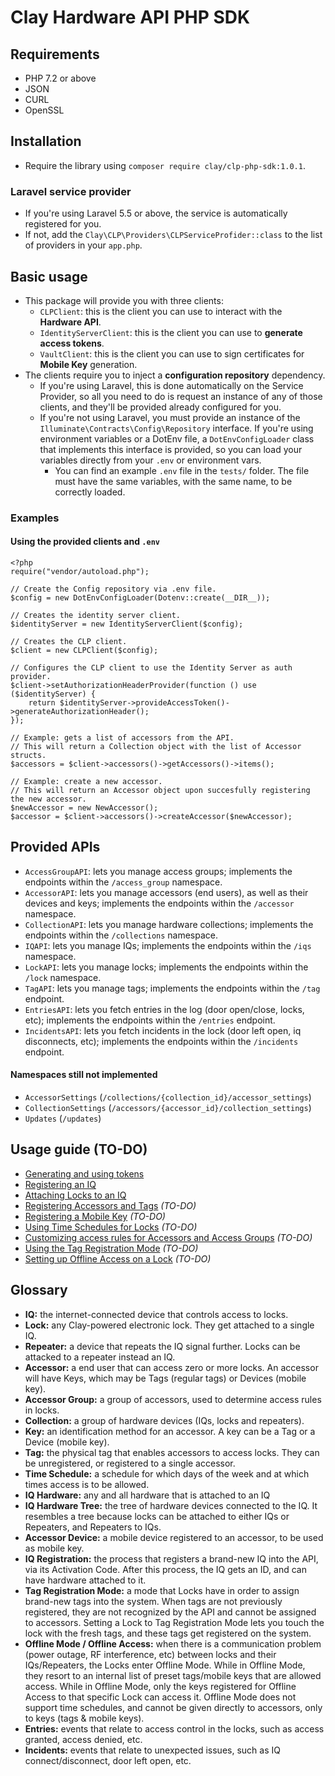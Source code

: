 # Clay Hardware API PHP SDK

## Requirements
- PHP 7.2 or above
- JSON
- CURL
- OpenSSL


## Installation
- Require the library using `composer require clay/clp-php-sdk:1.0.1`.
### Laravel service provider
- If you're using Laravel 5.5 or above, the service is automatically registered for you.
- If not, add the `Clay\CLP\Providers\CLPServiceProfider::class` to the list of providers in your `app.php`.

## Basic usage
- This package will provide you with three clients:
    - `CLPClient`: this is the client you can use to interact with the **Hardware API**.
    - `IdentityServerClient`: this is the client you can use to **generate access tokens**.
    - `VaultClient`: this is the client you can use to sign certificates for **Mobile Key** generation.
- The clients require you to inject a **configuration repository** dependency.
    - If you're using Laravel, this is done automatically on the Service Provider, so all you need to do is request an instance of any of those clients, and they'll be provided already configured for you.
    - If you're not using Laravel, you must provide an instance of the `Illuminate\Contracts\Config\Repository` interface. If you're using environment variables or a DotEnv file, a `DotEnvConfigLoader` class that implements this interface is provided, so you can load your variables directly from your `.env` or environment vars.
        - You can find an example `.env` file in the `tests/` folder. The file must have the same variables, with the same name, to be correctly loaded.
    
### Examples
#### Using the provided clients and `.env` 
```
<?php
require("vendor/autoload.php");

// Create the Config repository via .env file.
$config = new DotEnvConfigLoader(Dotenv::create(__DIR__));

// Creates the identity server client.
$identityServer = new IdentityServerClient($config);

// Creates the CLP client.
$client = new CLPClient($config);

// Configures the CLP client to use the Identity Server as auth provider.
$client->setAuthorizationHeaderProvider(function () use ($identityServer) {
    return $identityServer->provideAccessToken()->generateAuthorizationHeader();
});

// Example: gets a list of accessors from the API.
// This will return a Collection object with the list of Accessor structs.
$accessors = $client->accessors()->getAccessors()->items();

// Example: create a new accessor.
// This will return an Accessor object upon succesfully registering the new accessor.
$newAccessor = new NewAccessor();
$accessor = $client->accessors()->createAccessor($newAccessor);

```

## Provided APIs
- `AccessGroupAPI`: lets you manage access groups; implements the endpoints within the `/access_group` namespace. 
- `AccessorAPI`: lets you manage accessors (end users), as well as their devices and keys; implements the endpoints within the `/accessor` namespace.
- `CollectionAPI`: lets you manage hardware collections; implements the endpoints within the `/collections` namespace.
- `IQAPI`: lets you manage IQs; implements the endpoints within the `/iqs` namespace.
- `LockAPI`: lets you manage locks; implements the endpoints within the `/lock` namespace.
- `TagAPI`: lets you manage tags; implements the endpoints within the `/tag` endpoint.
- `EntriesAPI`: lets you fetch entries in the log (door open/close, locks, etc); implements the endpoints within the `/entries` endpoint.
- `IncidentsAPI`: lets you fetch incidents in the lock (door left open, iq disconnects, etc); implements the endpoints within the `/incidents` endpoint.

#### Namespaces still not implemented
- `AccessorSettings` (`/collections/{collection_id}/accessor_settings`)
- `CollectionSettings` (`/accessors/{accessor_id}/collection_settings`)
- `Updates` (`/updates`)

## Usage guide (TO-DO)
- [Generating and using tokens](/docs/generating_and_using_tokens.md)
- [Registering an IQ](/docs/registering_an_iq.md)
- [Attaching Locks to an IQ](/docs/attaching_locks_to_an_iq.md)
- [Registering Accessors and Tags]() *(TO-DO)*
- [Registering a Mobile Key]() *(TO-DO)*
- [Using Time Schedules for Locks]() *(TO-DO)*
- [Customizing access rules for Accessors and Access Groups]() *(TO-DO)*
- [Using the Tag Registration Mode]() *(TO-DO)*
- [Setting up Offline Access on a Lock]() *(TO-DO)*

## Glossary
- **IQ:** the internet-connected device that controls access to locks.
- **Lock:** any Clay-powered electronic lock. They get attached to a single IQ.
- **Repeater:** a device that repeats the IQ signal further. Locks can be attacked to a repeater instead an IQ.
- **Accessor:** a end user that can access zero or more locks. An accessor will have Keys, which may be Tags (regular tags) or Devices (mobile key).
- **Accessor Group:** a group of accessors, used to determine access rules in locks.
- **Collection:** a group of hardware devices (IQs, locks and repeaters).
- **Key:** an identification method for an accessor. A key can be a Tag or a Device (mobile key).
- **Tag:** the physical tag that enables accessors to access locks. They can be unregistered, or registered to a single accessor.
- **Time Schedule:** a schedule for which days of the week and at which times access is to be allowed.
- **IQ Hardware:** any and all hardware that is attached to an IQ
- **IQ Hardware Tree:** the tree of hardware devices connected to the IQ. It resembles a tree because locks can be attached to either IQs or Repeaters, and Repeaters to IQs.
- **Accessor Device:** a mobile device registered to an accessor, to be used as mobile key.
- **IQ Registration:** the process that registers a brand-new IQ into the API, via its Activation Code. After this process, the IQ gets an ID, and can have hardware attached to it. 
- **Tag Registration Mode:** a mode that Locks have in order to assign brand-new tags into the system. When tags are not previously registered, they are not recognized by the API and cannot be assigned to accessors. Setting a Lock to Tag Registration Mode lets you touch the lock with the fresh tags, and these tags get registered on the system.
- **Offline Mode / Offline Access:** when there is a communication problem (power outage, RF interference, etc) between locks and their IQs/Repeaters, the Locks enter Offline Mode. While in Offline Mode, they resort to an internal list of preset tags/mobile keys that are allowed access. While in Offline Mode, only the keys registered for Offline Access to that specific Lock can access it. Offline Mode does not support time schedules, and cannot be given directly to accessors, only to keys (tags & mobile keys). 
- **Entries:** events that relate to access control in the locks, such as access granted, access denied, etc.
- **Incidents:** events that relate to unexpected issues, such as IQ connect/disconnect, door left open, etc.
